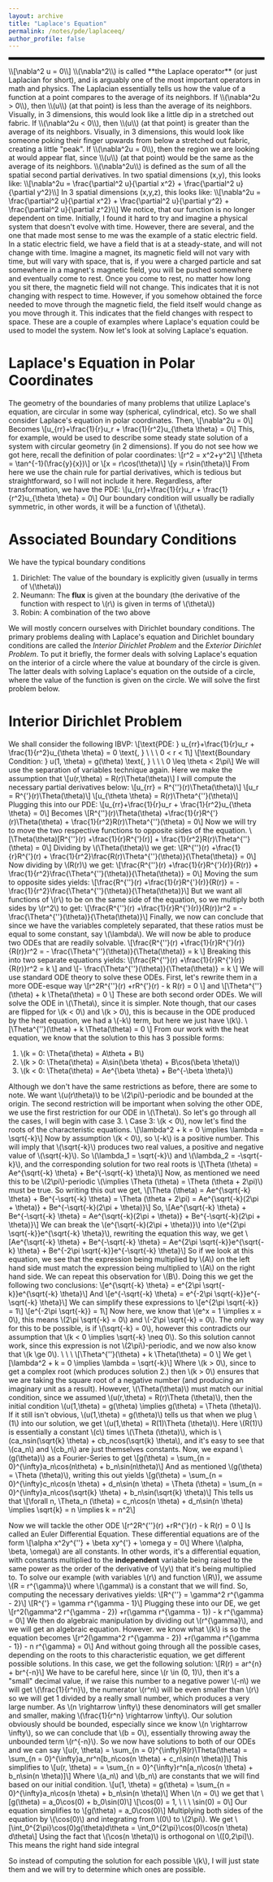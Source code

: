```yaml
---
layout: archive
title: "Laplace's Equation"
permalink: /notes/pde/laplaceeq/
author_profile: false
--- 
```


<hr style="border: 2px solid black;">
\\[\nabla^2 u = 0\\]
\\(\nabla^2\\) is called **the Laplace operator** (or just Laplacian for short), and is arguably one of the most important operators in math and physics. The Laplacian essentially tells us how the value of a function at a point compares to the average of its neighbors. If \\(\nabla^2u > 0\\), then \\(u\\) (at that point) is less than the average of its neighbors. Visually, in 3 dimensions, this would look like a little dip in a stretched out fabric. If \\(\nabla^2u < 0\\), then \\(u\\) (at that point) is greater than the average of its neighbors. Visually, in 3 dimensions, this would look like someone poking their finger upwards from below a stretched out fabric, creating a little "peak". If \\(\nabla^2u = 0\\), then the region we are looking at would appear flat, since \\(u\\) (at that point) would be the same as the average of its neighbors. \\(\nabla^2u\\) is defined as the sum of all the spatial second partial derivatives. In two spatial dimensions (x,y), this looks like:
\\[\nabla^2u = \frac{\partial^2 u}{\partial x^2} + \frac{\partial^2 u}{\partial y^2}\\]
In 3 spatial dimensions (x,y,z), this looks like:
\\[\nabla^2u = \frac{\partial^2 u}{\partial x^2} + \frac{\partial^2 u}{\partial y^2} + \frac{\partial^2 u}{\partial z^2}\\]
We notice, that our function is no longer dependent on time. Initially, I found it hard to try and imagine a physical system that doesn't evolve with time. However, there are several, and the one that made most sense to me was the example of a static electric field. In a static electric field, we have a field that is at a steady-state, and will not change with time. Imagine a magnet, its magnetic field will not vary with time, but will vary with space, that is, if you were a charged particle and sat somewhere in a magnet's magnetic field, you will be pushed somewhere and eventually come to rest. Once you come to rest, no matter how long you sit there, the magnetic field will not change. This indicates that it is not changing with respect to time. However, if you somehow obtained the force needed to move through the magnetic field, the field itself would change as you move through it. This indicates that the field changes with respect to space. These are a couple of examples where Laplace's equation could be used to model the system. Now let's look at solving Laplace's equation.

Laplace's Equation in Polar Coordinates
====
The geometry of the boundaries of many problems that utilize Laplace's equation, are circular in some way (spherical, cylindrical, etc). So we shall consider Laplace's equation in polar coordinates. Then,
\\[\nabla^2u = 0\\]
Becomes
\\[u_{rr}+\frac{1}{r}u_r + \frac{1}{r^2}u_{\theta \theta} = 0\\]
This, for example, would be used to describe some steady state solution of a system with circular geometry (in 2 dimensions). If you do not see how we got here, recall the definition of polar coordinates:
\\[r^2 = x^2+y^2\\]
\\[\theta = \tan^{-1}(\frac{y}{x})\\]
or
\\[x = r\cos(\theta)\\]
\\[y = r\sin(\theta)\\]
From here we use the chain rule for partial derivatives, which is tedious but straightforward, so I will not include it here. Regardless, after transformation, we have the PDE: 
\\[u_{rr}+\frac{1}{r}u_r + \frac{1}{r^2}u_{\theta \theta} = 0\\]
Our boundary condition will usually be radially symmetric, in other words, it will be a function of \\(\theta\\).

Associated Boundary Conditions
====
We have the typical boundary conditions
1. Dirichlet: The value of the boundary is explicitly given (usually in terms of \\(\theta\\))
2. Neumann: The **flux** is given at the boundary (the derivative of the function with respect to \\(r\\) is given in terms of \\(\theta\\))
3. Robin: A combination of the two above

We will mostly concern ourselves with Dirichlet boundary conditions. The primary problems dealing with Laplace's equation and Dirichlet boundary conditions are called the *Interior Dirichlet Problem* and the *Exterior Dirichlet Problem*. To put it briefly, the former deals with solving Laplace's equation on the interior of a circle where the value at boundary of the circle is given. The latter deals with solving Laplace's equation on the outside of a circle, where the value of the function is given on the circle. We will solve the first problem below.

Interior Dirichlet Problem
====
We shall consider the following IBVP:
\\[\text{PDE: } u_{rr}+\frac{1}{r}u_r + \frac{1}{r^2}u_{\theta \theta} = 0 \text{, } \ \ \ 0 < r < 1\\]
\\[\text{Boundary Condition: } u(1, \theta) = g(\theta) \text{,  } \ \ \ 0 \leq \theta < 2\pi\\]
We will use the separation of variables technique again. Here we make the assumption that 
\\[u(r,\theta) = R(r)\Theta(\theta)\\]
I will compute the necessary partial derivatives below:
\\[u_{rr} = R^{\''}(r)\Theta(\theta)\\]
\\[u_r = R^{\'}(r)\Theta(\theta)\\]
\\[u_{\theta \theta} = R(r)\Theta^{\''}(\theta)\\]
Plugging this into our PDE:
\\[u_{rr}+\frac{1}{r}u_r + \frac{1}{r^2}u_{\theta \theta} = 0\\]
Becomes
\\[R^{\''}(r)\Theta(\theta) +\frac{1}{r}R^{\'}(r)\Theta(\theta) + \frac{1}{r^2}R(r)\Theta^{\''}(\theta) = 0\\]
Now we will try to move the two respective functions to opposite sides of the equation.
\\[\Theta(\theta)\[R^{\''}(r) +\frac{1}{r}R^{\'}(r)\] + \frac{1}{r^2}R(r)\Theta^{\''}(\theta) = 0\\]
Dividing by \\(\Theta(\theta)\\) we get:
\\[R^{\''}(r) +\frac{1}{r}R^{\'}(r) + \frac{1}{r^2}\frac{R(r)\Theta^{\''}(\theta)}{\Theta(\theta)} = 0\\]
Now dividing by \\(R(r)\\) we get:
\\[\frac{R^{\''}(r) +\frac{1}{r}R^{\'}(r)}{R(r)} + \frac{1}{r^2}\frac{\Theta^{\''}(\theta)}{\Theta(\theta)} = 0\\]
Moving the sum to opposite sides yields:
\\[\frac{R^{\''}(r) +\frac{1}{r}R^{\'}(r)}{R(r)} = - \frac{1}{r^2}\frac{\Theta^{\''}(\theta)}{\Theta(\theta)}\\]
But we want all functions of \\(r\\) to be on the same side of the equation, so we multiply both sides by \\(r^2\\) to get:
\\[\frac{R^{\''}(r) +\frac{1}{r}R^{\'}(r)}{R(r)}r^2 = - \frac{\Theta^{\''}(\theta)}{\Theta(\theta)}\\]
Finally, we now can conclude that since we have the variables completely separated, that these ratios must be equal to some constant, say \\(\lambda\\). We will now be able to produce two ODEs that are readily solvable.
\\[\frac{R^{\''}(r) +\frac{1}{r}R^{\'}(r)}{R(r)}r^2 = - \frac{\Theta^{\''}(\theta)}{\Theta(\theta)} = k \\]
Breaking this into two separate equations yields:
\\[\frac{R^{\''}(r) +\frac{1}{r}R^{\'}(r)}{R(r)}r^2 = k \\]
and 
\\[- \frac{\Theta^{\''}(\theta)}{\Theta(\theta)} = k \\]
We will use standard ODE theory to solve these ODEs. First, let's rewrite them in a more ODE-esque way
\\[r^2R^{\''}(r) +rR^{\'}(r) - k R(r) = 0 \\]
and
\\[\Theta^{\''}(\theta) + k \Theta(\theta) = 0 \\]
These are both second order ODEs. We will solve the ODE in \\(\Theta\\), since it is simpler. Note though, that our cases are flipped for \\(k < 0\\) and \\(k > 0\\), this is because in the ODE produced by the heat equation, we had a \\(-k\\) term, but here we just have \\(k\\).
\\[\Theta^{\''}(\theta) + k \Theta(\theta) = 0 \\]
From our work with the heat equation, we know that the solution to this has 3 possible forms:
1. \\(k = 0: \Theta(\theta) = A\theta + B\\)
2. \\(k > 0: \Theta(\theta) = A\sin(\beta \theta) + B\cos(\beta \theta)\\)
3. \\(k < 0: \Theta(\theta) = Ae^{\beta \theta} + Be^{-\beta \theta}\\)

Although we don't have the same restrictions as before, there are some to note. We want \\(u(r\theta)\\) to be \\(2\pi\\)-periodic and be bounded at the origin. The second restriction will be important when solving the other ODE, we use the first restriction for our ODE in \\(\Theta\\). So let's go through all the cases, I will begin with case 3.
\\
Case 3: \\(k < 0\\), now let's find the roots of the characteristic equations. 
\\[\lambda^2 + k = 0 \implies \lambda = \sqrt{-k}\\]
Now by assumption \\(k < 0\\), so \\(-k\\) is a positive number. This will imply that \\(\sqrt{-k}\\) produces two real values, a positive and negative value of \\(\sqrt{-k}\\). So \\(\lambda_1 = \sqrt{-k}\\) and \\(\lambda_2 = -\sqrt{-k}\\), and the corresponding solution for two real roots is 
\\[\Theta (\theta) = Ae^{\sqrt{-k} \theta} + Be^{-\sqrt{-k} \theta}\\]
Now, as mentioned we need this to be \\(2\pi\\)-periodic \\(\implies \Theta (\theta) = \Theta (\theta + 2\pi)\\) must be true. So writing this out we get,
\\[\Theta (\theta) = Ae^{\sqrt{-k} \theta} + Be^{-\sqrt{-k} \theta} = \Theta (\theta + 2\pi) = Ae^{\sqrt{-k}(2\pi + \theta)} + Be^{-\sqrt{-k}(2\pi + \theta)}\\]
So,
\\[Ae^{\sqrt{-k} \theta} + Be^{-\sqrt{-k} \theta} = Ae^{\sqrt{-k}(2\pi + \theta)} + Be^{-\sqrt{-k}(2\pi + \theta)}\\]
We can break the \\(e^{\sqrt{-k}(2\pi + \theta)}\\) into \\(e^{2\pi \sqrt{-k}}e^{\sqrt{-k} \theta}\\), rewriting the equation this way, we get
\\[Ae^{\sqrt{-k} \theta} + Be^{-\sqrt{-k} \theta} = Ae^{2\pi \sqrt{-k}}e^{\sqrt{-k} \theta} + Be^{-2\pi \sqrt{-k}}e^{-\sqrt{-k} \theta}\\]
So if we look at this equation, we see that the expression being multiplied by \\(A\\) on the left hand side must match the expression being multiplied to \\(A\\) on the right hand side. We can repeat this observation for \\(B\\). Doing this we get the following two conclusions:
\\[e^{\sqrt{-k} \theta} = e^{2\pi \sqrt{-k}}e^{\sqrt{-k} \theta}\\]
And
\\[e^{-\sqrt{-k} \theta} = e^{-2\pi \sqrt{-k}}e^{-\sqrt{-k} \theta}\\]
We can simplify these expressions to 
\\[e^{2\pi \sqrt{-k}} = 1\\]
\\[e^{-2\pi \sqrt{-k}} = 1\\]
Now here, we know that \\(e^x = 1 \implies x = 0\\), this means \\(2\pi \sqrt{-k} = 0\\) and \\(-2\pi \sqrt{-k} = 0\\). The only way for this to be possible, is if \\(\sqrt{-k} = 0\\), however this contradicts our assumption that \\(k < 0 \implies \sqrt{-k} \neq 0\\). So this solution cannot work, since this expression is not \\(2\pi\\)-periodic, and we now also know that \\(k \ge 0\\). 
\\
\\
\\
\\[\Theta^{\''}(\theta) + k \Theta(\theta) = 0 \\]
We get
\\[\lambda^2 + k = 0 \implies \lambda = \sqrt{-k}\\]
Where \\(k > 0\\), since to get a complex root (which produces solution 2.) then \\(k > 0\\) ensures that we are taking the square root of a negative number (and producing an imaginary unit as a result). However, \\(\Theta(\theta)\\) must match our initial condition, since we assumed \\(u(r,\theta) = R(r)\Theta (\theta)\\), then the initial condition \\(u(1,\theta) = g(\theta) \implies g(\theta) = \Theta (\theta)\\). If it still isn't obvious, \\(u(1,\theta) = g(\theta)\\) tells us that when we plug \\(1\\) into our solution, we get \\(u(1,\theta) = R(1)\Theta (\theta)\\). Here \\(R(1)\\) is essentially a constant \\(c\\) times \\(\Theta (\theta)\\), which is \\(ca_nsin(\sqrt{k} \theta) + cb_ncos(\sqrt{k} \theta\\), and it's easy to see that \\(ca_n\\) and \\(cb_n\\) are just themselves constants. Now, we expand \\(g(\theta)\\) as a Fourier-Series to get
\\[g(\theta) = \sum_{n = 0}^{\infty}a_n\cos(n\theta) + b_n\sin(n\theta)\\]
And as mentioned \\(g(\theta) = \Theta (\theta)\\), writing this out yields
\\[g(\theta) = \sum_{n = 0}^{\infty}c_n\cos(n \theta) + d_n\sin(n \theta) = \Theta (\theta) = \sum_{n = 0}^{\infty}a_n\cos(\sqrt{k} \theta) + b_n\sin(\sqrt{k} \theta)\\]
This tells us that \\[\forall n, \Theta_n (\theta) = c_n\cos(n \theta) + d_n\sin(n \theta) \implies \sqrt{k} = n \implies k = n^2\\]

Now we will tackle the other ODE
\\[r^2R^{\''}(r) +rR^{\'}(r) - k R(r) = 0 \\]
Is called an Euler Differential Equation. These differential equations are of the form
\\[\alpha x^2y^{\''} + \beta xy^{\'} + \omega y = 0\\]
Where \\(\alpha, \beta, \omega\\) are all constants. In other words, it's a differential equation, with constants multiplied to the **independent** variable being raised to the same power as the order of the derivative of \\(y\\) that it's being multiplied to. To solve our example (with variables \\(r\\) and function \\(R\\)), we assume \\(R = r^{\gamma}\\) where \\(\gamma\\) is a constant that we will find. So, computing the necessary derivatives yields:
\\[R^{\''} = \gamma^2 r^{\gamma - 2}\\]
\\[R^{\'} = \gamma r^{\gamma - 1}\\]
Plugging these into our DE, we get
\\[r^2(\gamma^2 r^{\gamma - 2}) +r(\gamma r^{\gamma - 1}) - k r^{\gamma} = 0\\]
We then do algebraic manipulation by dividing out \\(r^{\gamma}\\), and we will get an algebraic equation. However. we know what \\(k\\) is so the equation becomes
\\[r^2(\gamma^2 r^{\gamma - 2}) +r(\gamma r^{\gamma - 1}) - n r^{\gamma} = 0\\]
And without going through all the possible cases, depending on the roots to this characteristic equation, we get different possible solutions. In this case, we get the following solution:
\\[R(r) = ar^{n} + br^{-n}\\]
We have to be careful here, since \\(r \in (0, 1)\\), then it's a "small" decimal value, if we raise this number to a negative power \\(-n\\) we will get \\(\frac{1}{r^n}\\), the numerator \\(r^n\\) will be even smaller than \\(r\\) so we will get 1 divided by a really small number, which produces a very large number. As \\(n \rightarrow \infty\\) these denominators will get smaller and smaller, making \\(\frac{1}{r^n} \rightarrow \infty\\). Our solution obviously should be bounded, especially since we know \\(n \rightarrow \infty\\), so we can conclude that \\(b = 0\\), essentially throwing away the unbounded term \\(r^{-n}\\). So we now have solutions to both of our ODEs and we can say
\\[u(r, \theta) = \sum_{n = 0}^{\infty}R(r)\Theta(\theta) = \sum_{n = 0}^{\infty}a_nr^n\[b_n\cos(n \theta) + c_n\sin(n \theta)\]\\]
This simplifies to 
\\[u(r, \theta) = = \sum_{n = 0}^{\infty}r^n\[a_n\cos(n \theta) + b_n\sin(n \theta)\]\\]
Where \\(a_n\\) and \\(b_n\\) are constants that we will find based on our initial condition.
\\[u(1, \theta) = g(\theta)  = \sum_{n = 0}^{\infty}a_n\cos(n \theta) + b_n\sin(n \theta)\\]
When \\(n = 0\\) we get that 
\\[g(\theta) = a_0\cos(0) + b_0\sin(0)\\]
\\[\cos(0) = 1, \ \ \ \sin(0) = 0\\]
Our equation simplifies to
\\[g(\theta) = a_0\cos(0)\\]
Multiplying both sides of the equation by \\(\cos(0)\\) and integrating from \\(0\\) to \\(2\pi\\). We get 
\\[\int_0^{2\pi}\cos(0)g(\theta)d\theta = \int_0^{2\pi}\cos(0)\cos(n \theta) d\theta\\]
Using the fact that  \\(\cos(n \theta)\\) is orthogonal on \\(\[0,2\pi\]\\). This means the right hand side integral 

So instead of computing the solution for each possible \\(k\\), I will just state them and we will try to determine which ones are possible. 


